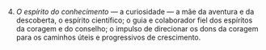﻿4. *O espírito do conhecimento —* a curiosidade — a mãe da aventura e da descoberta, o espírito científico; o guia e colaborador fiel dos espíritos da coragem e do conselho; o impulso de direcionar os dons da coragem para os caminhos úteis e progressivos de crescimento.